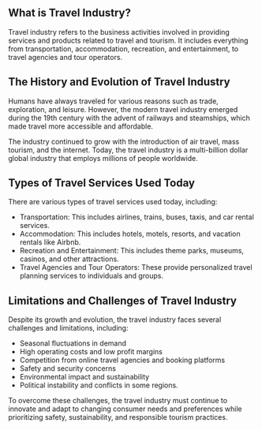 
What is Travel Industry?
------------------------

Travel industry refers to the business activities involved in providing services and products related to travel and tourism. It includes everything from transportation, accommodation, recreation, and entertainment, to travel agencies and tour operators.

The History and Evolution of Travel Industry
--------------------------------------------

Humans have always traveled for various reasons such as trade, exploration, and leisure. However, the modern travel industry emerged during the 19th century with the advent of railways and steamships, which made travel more accessible and affordable.

The industry continued to grow with the introduction of air travel, mass tourism, and the internet. Today, the travel industry is a multi-billion dollar global industry that employs millions of people worldwide.

Types of Travel Services Used Today
-----------------------------------

There are various types of travel services used today, including:

* Transportation: This includes airlines, trains, buses, taxis, and car rental services.
* Accommodation: This includes hotels, motels, resorts, and vacation rentals like Airbnb.
* Recreation and Entertainment: This includes theme parks, museums, casinos, and other attractions.
* Travel Agencies and Tour Operators: These provide personalized travel planning services to individuals and groups.

Limitations and Challenges of Travel Industry
---------------------------------------------

Despite its growth and evolution, the travel industry faces several challenges and limitations, including:

* Seasonal fluctuations in demand
* High operating costs and low profit margins
* Competition from online travel agencies and booking platforms
* Safety and security concerns
* Environmental impact and sustainability
* Political instability and conflicts in some regions.

To overcome these challenges, the travel industry must continue to innovate and adapt to changing consumer needs and preferences while prioritizing safety, sustainability, and responsible tourism practices.
